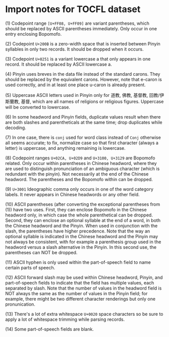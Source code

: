 # Import notes for TOCFL dataset

(1) Codepoint range `[U+FF08, U+FF09]` are variant parentheses, which should be replaced by ASCII parentheses immediately.  Only occur in one entry enclosing Bopomofo.

(2) Codepoint `U+200B` is a zero-width space that is inserted between Pinyin syllables in only two records.  It should be dropped when it occurs.

(3) Codepoint `U+0251` is a variant lowercase a that only appears in one record.  It should be replaced by ASCII lowercase a.

(4) Pinyin uses breves in the data file instead of the standard carons.  They should be replaced by the equivalent carons.  However, note that e-caron is used correctly, and in at least one place u-caron is already present.

(5) Uppercase ASCII letters used in Pinyin only for 道教, 佛教, 基督教, 回教/伊斯蘭教, 基督, which are all names of religions or religious figures.  Uppercase will be converted to lowercase.

(6) In some headword and Pinyin fields, duplicate values result when there are both slashes and parentheticals at the same time; drop duplicates while decoding.

(7) In one case, there is `conj` used for word class instead of `Conj` otherwise all seems accurate; to fix, normalize case so that first character (always a letter) is uppercase, and anything remaining is lowercase.

(8) Codepoint ranges `U+02CA, U+02D9` and `U+3100, U+3129` are Bopomofo related.  Only occur within parentheses in Chinese headword, where they are used to distinguish pronunciation of an ambiguous character (which is redundant with the pinyin).  Not necessarily at the end of the Chinese headword.  The parentheses and the Bopomofo within can be dropped.

(9) `U+3001` Ideographic comma only occurs in one of the word category labels.  It never appears in Chinese headwords or any other field.

(10) ASCII parentheses (after converting the exceptional parentheses from (1)) have two uses.  First, they can enclose Bopomofo in the Chinese headword only, in which case the whole parenthetical can be dropped.  Second, they can enclose an optional syllable at the end of a word, in both the Chinese headword and the Pinyin.  When used in conjunction with the slash, the parentheses have higher precedence.  Note that the way an optional syllable is indicated in the Chinese headword and the Pinyin may not always be consistent, with for example a parenthesis group used in the headword versus a slash alternative in the Pinyin.  In this second use, the parentheses can NOT be dropped.

(11) ASCII hyphen is only used within the part-of-speech field to name certain parts of speech.

(12) ASCII forward slash may be used within Chinese headword, Pinyin, and part-of-speech fields to indicate that the field has multiple values, each separated by slash.  Note that the number of values in the headword field is NOT always the same as the number of values in the Pinyin field; for example, there might be two different character renderings but only one pronunication.

(13) There's a lot of extra whitespace `U+0020` space characters so be sure to apply a lot of whitespace trimming while parsing records.

(14) Some part-of-speech fields are blank.
